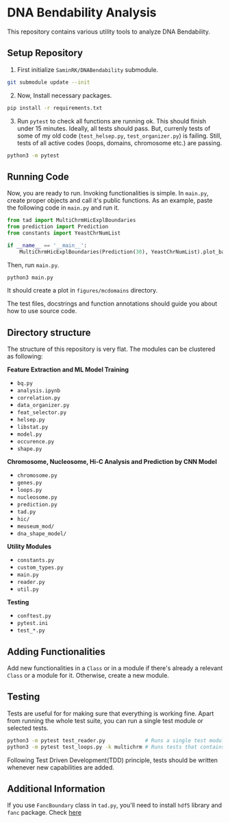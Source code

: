 # DNA Bendability Analysis

This repository contains various utility tools to analyze DNA Bendability. 

## Setup Repository 
 
1. First initialize `SaminRK/DNABendability` submodule.  
```sh
git submodule update --init
```

2. Now, Install necessary packages. 
```sh 
pip install -r requirements.txt
```

3. Run `pytest` to check all functions are running ok. This should finish under 15 minutes. Ideally, all tests should pass. But, currenly tests of some of my old code (`test_helsep.py`, `test_organizer.py`) is failing. Still, tests of all active codes (loops, domains, chromosome etc.) are passing. 

```sh
python3 -m pytest
```

## Running Code 

Now, you are ready to run. Invoking functionalities is simple. In `main.py`, create proper objects and call it's public functions. As an example, paste the following code in `main.py` and run it. 

```py
from tad import MultiChrmHicExplBoundaries
from prediction import Prediction
from constants import YeastChrNumList

if __name__ == '__main__':
    MultiChrmHicExplBoundaries(Prediction(30), YeastChrNumList).plot_bar_perc_in_prmtrs()
```

Then, run `main.py`. 

```sh
python3 main.py
```

It should create a plot in `figures/mcdomains` directory.

The test files, docstrings and function annotations should guide you about how to use source code. 

## Directory structure

The structure of this repository is very flat. The modules can be clustered as following:

**Feature Extraction and ML Model Training**
- `bq.py`
- `analysis.ipynb`
- `correlation.py`
- `data_organizer.py`
- `feat_selector.py`
- `helsep.py`
- `libstat.py`
- `model.py`
- `occurence.py`
- `shape.py`

**Chromosome, Nucleosome, Hi-C Analysis and Prediction by CNN Model**
- `chromosome.py`
- `genes.py`
- `loops.py`
- `nucleosome.py`
- `prediction.py`
- `tad.py`
- `hic/`
- `meuseum_mod/`
- `dna_shape_model/`

**Utility Modules**
- `constants.py`
- `custom_types.py`
- `main.py`
- `reader.py`
- `util.py`

**Testing**
- `conftest.py`
- `pytest.ini`
- `test_*.py`

## Adding Functionalities 

Add new functionalities in a `Class` or in a module if there's already a relevant `Class` or a module for it. Otherwise, create a new module. 

## Testing 

Tests are useful for for making sure that everything is working fine. Apart from running the whole test suite, you can run a single test module or selected tests.

```sh 
python3 -m pytest test_reader.py             # Runs a single test module
python3 -m pytest test_loops.py -k multichrm # Runs tests that contains substring 'multichrm' 
```

Following Test Driven Development(TDD) principle, tests should be written whenever new capabilities are added. 

## Additional Information 

If you use `FancBoundary` class in `tad.py`, you'll need to install `hdf5` library and `fanc` package. Check [here](https://vaquerizaslab.github.io/fanc/getting_started.html)